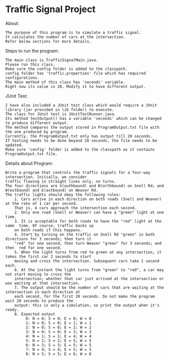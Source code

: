 # Traffic Signal Project

About:

	The purpose of this program is to simulate a traffic signal. 
	It calculates the number of cars at the intersection.
	Refer below sections for more details.

Steps to run the program:

	The main class is TrafficSignalMain.java.
	Please run this class.
	Make sure the config folder is added to the classpath.
	config folder has 'traffic.properties' file which has required configurations.
	The main method of this class has 'seconds' variable.
	Right now its value is 20. Modify it to have different output.
	
	
JUnit Test:

	I have also included a JUnit test class which would require a JUnit library (jar provided in lib folder) to execute.
	The class for JUnit test is JUnitTestRunner.java.
	Its method testOutput() has a variable 'seconds' which can be changed to produce different output.
	The method compares the output stored in ProgramOutput.txt file with the one produced by program.
	Currently, the ProgramOutput.txt only has output till 20 seconds. 
	If testing needs to be done beyond 20 seconds, the file needs to be updated.
	Make sure 'config' folder is added to the classpath as it contains ProgramOutput.txt file.
	

Details about Program:

	Write a program that controls the traffic signals for a four-way intersection. Initially, we consider
	traffic flowing in straight lines only, no turns. 
	The four directions are S(outhbound) and N(orthbound) on Snell Rd; and W(estbound) and E(astbound) on Weaver Rd. 
	The traffic lights should obey the following rules:
		1. Cars arrive in each direction on both roads (Snell and Weaver) at the rate of 1 car per second. 
		That is, 4 cars approach the intersection each second.
		2. Only one road (Snell or Weaver) can have a "green" light at one time.
		3. It is acceptable for both roads to have the "red" light at the same 	time. Of course, traffic backs up
		on both roads if this happens.
		4. Start by turning on the traffic on Snell Rd "green" in both 	directions for 3 seconds; then turn it
		"red" for one second; then turn Weaver "green" for 3 seconds; and then 	red for one second.
		5. When the light turns from red to green at any intersection, it takes the first car 2 seconds to start
		moving and cross the intersection. Subsequent cars take 1 second each.
		6. At the instant the light turns from "green" to "red", a car may not start moving to cross the
		intersection; whether that car just arrived at the intersection or was waiting at that intersection.
		7. The output should be the number of cars that are waiting at the intersection in each direction at
		each second, for the first 20 seconds. Do not make the program wait 20 seconds to produce the
		output: this is only a simulation, so print the output when it's ready.
		8. Expected output
			 0: N = 0; S = 0; E = 0; W = 0
			 1: N = 0; S = 0; E = 1; W = 1
			 2: N = 0; S = 0; E = 2; W = 2
			 3: N = 0; S = 0; E = 3; W = 3
			 4: N = 1; S = 1; E = 4; W = 4
			 5: N = 2; S = 2; E = 5; W = 5
			 6: N = 3; S = 3; E = 5; W = 5
			 7: N = 4; S = 4; E = 5; W = 5
			 8: N = 5; S = 5; E = 6; W = 6
